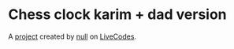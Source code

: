 # Chess clock karim + dad version
A [project](https://livecodes.io/?x=https://github.com/karimhatemhosny/chess-clock-remastered/tree/gh-pages/src) created by [null](https://github.com/karimhatemhosny) on [LiveCodes](https://livecodes.io).